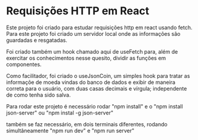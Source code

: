 # Requisições HTTP em React

Este projeto foi criado para estudar requisições http em react usando fetch.
Para este projeto foi criado um servidor local onde as informações são guardadas e resgatadas.

Foi criado também um hook chamado aqui de useFetch para, além de exercitar os conhecimentos nesse quesito, dividir as funções em componentes.

Como facilitador, foi criado o useJsonCoin, um simples hook para tratar as informaçõe de moeda vindas do banco de dados e exibir de maneira correta para o usuário, com duas casas decimais e vírgula; independente de como tenha sido salva.

Para rodar este projeto é necessário rodar "npm install" e o "npm install json-server" ou "npm instal -g json-server"

também se faz necessário, em dois terminais diferentes, rodando simultâneamente "npm run dev" e "npm run server"
